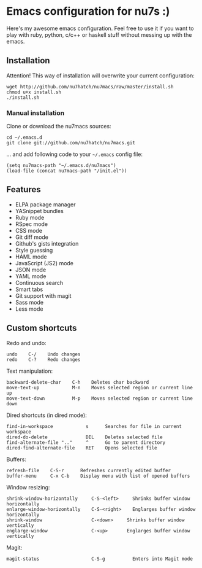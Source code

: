 # Emacs configuration for nu7s :)

Here's my awesome emacs configuration. Feel free to use it if you want to 
play with ruby, python, c/c++ or haskell stuff without messing up with the
emacs.

## Installation

Attention! This way of installation will overwrite your current configuration:

    wget http://github.com/nu7hatch/nu7macs/raw/master/install.sh
    chmod u+x install.sh
    ./install.sh

### Manual installation

Clone or download the nu7macs sources:

    cd ~/.emacs.d
    git clone git://github.com/nu7hatch/nu7macs.git
    
... and add following code to your `~/.emacs` config file: 

    (setq nu7macs-path "~/.emacs.d/nu7macs")
    (load-file (concat nu7macs-path "/init.el"))

## Features

* ELPA package manager
* YASnippet bundles
* Ruby mode
* RSpec mode
* CSS mode
* Git diff mode
* Github's gists integration
* Style guessing
* HAML mode
* JavaScript (JS2) mode
* JSON mode
* YAML mode
* Continuous search
* Smart tabs
* Git support with magit
* Sass mode
* Less mode

## Custom shortcuts

Redo and undo:

    undo    C-/    Undo changes
    redo    C-?    Redo changes

Text manipulation:

    backward-delete-char    C-h    Deletes char backward
    move-text-up            M-n    Moves selected region or current line up
    move-text-down          M-p    Moves selected region or current line down

Dired shortcuts (in dired mode):

    find-in-workspace            s      Searches for file in current workspace
    dired-do-delete              DEL    Deletes selected file
    find-alternate-file ".."     ^      Go to parent directory
    dired-find-alternate-file    RET    Opens selected file 

Buffers:

    refresh-file    C-S-r      Refreshes currently edited buffer
    buffer-menu     C-x C-b    Display menu with list of opened buffers

Window resizing:

    shrink-window-horizontally     C-S-<left>     Shrinks buffer window horizontally
    enlarge-window-horizontally    C-S-<right>    Englarges buffer window horizontally
    shrink-window                  C-<down>     Shrinks buffer window vertically
    englarge-window                C-<up>       Englarges buffer window vertically

Magit:

    magit-status                   C-S-g          Enters into Magit mode